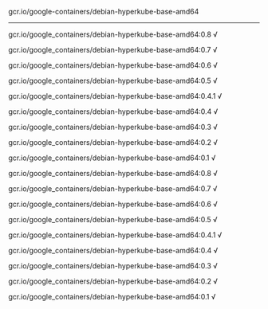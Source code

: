 gcr.io/google-containers/debian-hyperkube-base-amd64 

----
gcr.io/google_containers/debian-hyperkube-base-amd64:0.8 √

gcr.io/google_containers/debian-hyperkube-base-amd64:0.7 √

gcr.io/google_containers/debian-hyperkube-base-amd64:0.6 √

gcr.io/google_containers/debian-hyperkube-base-amd64:0.5 √

gcr.io/google_containers/debian-hyperkube-base-amd64:0.4.1 √

gcr.io/google_containers/debian-hyperkube-base-amd64:0.4 √

gcr.io/google_containers/debian-hyperkube-base-amd64:0.3 √

gcr.io/google_containers/debian-hyperkube-base-amd64:0.2 √

gcr.io/google_containers/debian-hyperkube-base-amd64:0.1 √

gcr.io/google_containers/debian-hyperkube-base-amd64:0.8 √

gcr.io/google_containers/debian-hyperkube-base-amd64:0.7 √

gcr.io/google_containers/debian-hyperkube-base-amd64:0.6 √

gcr.io/google_containers/debian-hyperkube-base-amd64:0.5 √

gcr.io/google_containers/debian-hyperkube-base-amd64:0.4.1 √

gcr.io/google_containers/debian-hyperkube-base-amd64:0.4 √

gcr.io/google_containers/debian-hyperkube-base-amd64:0.3 √

gcr.io/google_containers/debian-hyperkube-base-amd64:0.2 √

gcr.io/google_containers/debian-hyperkube-base-amd64:0.1 √

